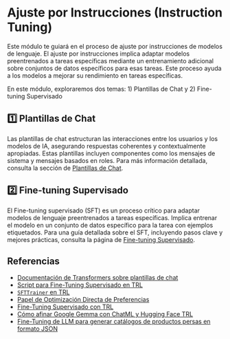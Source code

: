 # Ajuste por Instrucciones (Instruction Tuning)

Este módulo te guiará en el proceso de ajuste por instrucciones de modelos de lenguaje. El ajuste por instrucciones implica adaptar modelos preentrenados a tareas específicas mediante un entrenamiento adicional sobre conjuntos de datos específicos para esas tareas. Este proceso ayuda a los modelos a mejorar su rendimiento en tareas específicas.

En este módulo, exploraremos dos temas: 1) Plantillas de Chat y 2) Fine-tuning Supervisado

## 1️⃣ Plantillas de Chat

Las plantillas de chat estructuran las interacciones entre los usuarios y los modelos de IA, asegurando respuestas coherentes y contextualmente apropiadas. Estas plantillas incluyen componentes como los mensajes de sistema y mensajes basados en roles. Para más información detallada, consulta la sección de [Plantillas de Chat](./chat_templates.md).

## 2️⃣ Fine-tuning Supervisado

El Fine-tuning supervisado (SFT) es un proceso crítico para adaptar modelos de lenguaje preentrenados a tareas específicas. Implica entrenar el modelo en un conjunto de datos específico para la tarea con ejemplos etiquetados. Para una guía detallada sobre el SFT, incluyendo pasos clave y mejores prácticas, consulta la página de [Fine-tuning Supervisado](./supervised_fine_tuning.md).

## Referencias

- [Documentación de Transformers sobre plantillas de chat](https://huggingface.co/docs/transformers/main/en/chat_templating)
- [Script para Fine-Tuning Supervisado en TRL](https://github.com/huggingface/trl/blob/main/examples/scripts/sft.py)
- [`SFTTrainer` en TRL](https://huggingface.co/docs/trl/main/en/sft_trainer)
- [Papel de Optimización Directa de Preferencias](https://arxiv.org/abs/2305.18290)
- [Fine-Tuning Supervisado con TRL](https://huggingface.co/docs/trl/main/en/tutorials/supervised_finetuning)
- [Cómo afinar Google Gemma con ChatML y Hugging Face TRL](https://www.philschmid.de/fine-tune-google-gemma)
- [Fine-Tuning de LLM para generar catálogos de productos persas en formato JSON](https://huggingface.co/learn/cookbook/en/fine_tuning_llm_to_generate_persian_product_catalogs_in_json_format)
